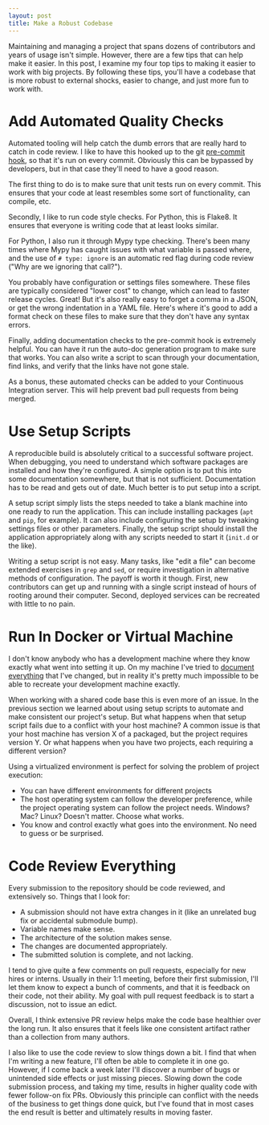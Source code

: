 ```yaml
---
layout: post
title: Make a Robust Codebase
---
```


Maintaining and managing a project that spans dozens of contributors and years of usage isn't simple. However, there are a few tips that can help make it easier. In this post, I examine my four top tips to making it easier to work with big projects. By following these tips, you'll have a codebase that is more robust to external shocks, easier to change, and just more fun to work with.

# Add Automated Quality Checks

Automated tooling will help catch the dumb errors that are really hard to catch in code review. I like to have this hooked up to the git [pre-commit hook](https://git-scm.com/book/en/v2/Customizing-Git-Git-Hooks), so that it's run on every commit. Obviously this can be bypassed by developers, but in that case they'll need to have a good reason.

The first thing to do is to make sure that unit tests run on every commit. This ensures that your code at least resembles some sort of functionality, can compile, etc.

Secondly, I like to run code style checks. For Python, this is Flake8. It ensures that everyone is writing code that at least looks similar.

For Python, I also run it through Mypy type checking. There's been many times where Mypy has caught issues with what variable is passed where, and the use of `# type: ignore` is an automatic red flag during code review ("Why are we ignoring that call?").

You probably have configuration or settings files somewhere. These files are typically considered "lower cost" to change, which can lead to faster release cycles. Great! But it's also really easy to forget a comma in a JSON, or get the wrong indentation in a YAML file. Here's where it's good to add a format check on these files to make sure that they don't have any syntax errors.

Finally, adding documentation checks to the pre-commit hook is extremely helpful. You can have it run the auto-doc generation program to make sure that works. You can also write a script to scan through your documentation, find links, and verify that the links have not gone stale.

As a bonus, these automated checks can be added to your Continuous Integration server. This will help prevent bad pull requests from being merged.

# Use Setup Scripts

A reproducible build is absolutely critical to a successful software project. When debugging, you need to understand which software packages are installed and how they're configured. A simple option is to put this into some documentation somewhere, but that is not sufficient. Documentation has to be read and gets out of date. Much better is to put setup into a script.

A setup script simply lists the steps needed to take a blank machine into one ready to run the application. This can include installing packages (`apt` and `pip`, for example). It can also include configuring the setup by tweaking settings files or other parameters. Finally, the setup script should install the application appropriately along with any scripts needed to start it (`init.d` or the like).

Writing a setup script is not easy. Many tasks, like "edit a file" can become extended exercises in `grep` and `sed`, or require investigation in alternative methods of configuration. The payoff is worth it though. First, new contributors can get up and running with a single script instead of hours of rooting around their computer. Second, deployed services can be recreated with little to no pain.

# Run In Docker or Virtual Machine

I don't know anybody who has a development machine where they know exactly what went into setting it up. On my machine I've tried to [document everything](https://github.com/srlm-io/provision-workstation) that I've changed, but in reality it's pretty much impossible to be able to recreate your development machine exactly.

When working with a shared code base this is even more of an issue. In the previous section we learned about using setup scripts to automate and make consistent our project's setup. But what happens when that setup script fails due to a conflict with your host machine? A common issue is that your host machine has version X of a packaged, but the project requires version Y. Or what happens when you have two projects, each requiring a different version?

Using a virtualized environment is perfect for solving the problem of project execution:
* You can have different environments for different projects
* The host operating system can follow the developer preference, while the project operating system can follow the project needs. Windows? Mac? Linux? Doesn't matter. Choose what works.
* You know and control exactly what goes into the environment. No need to guess or be surprised.

# Code Review Everything

Every submission to the repository should be code reviewed, and extensively so. Things that I look for:

* A submission should not have extra changes in it (like an unrelated bug fix or accidental submodule bump).
* Variable names make sense.
* The architecture of the solution makes sense.
* The changes are documented appropriately.
* The submitted solution is complete, and not lacking.

I tend to give quite a few comments on pull requests, especially for new hires or interns. Usually in their 1:1 meeting, before their first submission, I'll let them know to expect a bunch of comments, and that it is feedback on their code, not their ability. My goal with pull request feedback is to start a discussion, not to issue an edict.

Overall, I think extensive PR review helps make the code base healthier over the long run. It also ensures that it feels like one consistent artifact rather than a collection from many authors.

I also like to use the code review to slow things down a bit. I find that when I'm writing a new feature, I'll often be able to complete it in one go. However, if I come back a week later I'll discover a number of bugs or unintended side effects or just missing pieces. Slowing down the code submission process, and taking my time, results in higher quality code with fewer follow-on fix PRs. Obviously this principle can conflict with the needs of the business to get things done quick, but I've found that in most cases the end result is better and ultimately results in moving faster.
